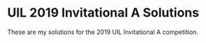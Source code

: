 # UIL 2019 Invitational A Solutions
These are my solutions for the 2019 UIL Invitational A competition.